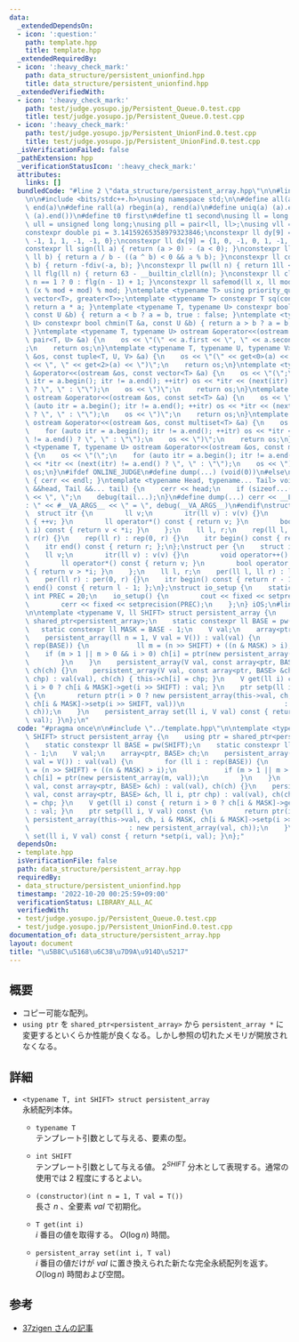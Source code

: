 ```yaml
---
data:
  _extendedDependsOn:
  - icon: ':question:'
    path: template.hpp
    title: template.hpp
  _extendedRequiredBy:
  - icon: ':heavy_check_mark:'
    path: data_structure/persistent_unionfind.hpp
    title: data_structure/persistent_unionfind.hpp
  _extendedVerifiedWith:
  - icon: ':heavy_check_mark:'
    path: test/judge.yosupo.jp/Persistent_Queue.0.test.cpp
    title: test/judge.yosupo.jp/Persistent_Queue.0.test.cpp
  - icon: ':heavy_check_mark:'
    path: test/judge.yosupo.jp/Persistent_UnionFind.0.test.cpp
    title: test/judge.yosupo.jp/Persistent_UnionFind.0.test.cpp
  _isVerificationFailed: false
  _pathExtension: hpp
  _verificationStatusIcon: ':heavy_check_mark:'
  attributes:
    links: []
  bundledCode: "#line 2 \"data_structure/persistent_array.hpp\"\n\n#line 2 \"template.hpp\"\
    \n\n#include <bits/stdc++.h>\nusing namespace std;\n\n#define all(a) begin(a),\
    \ end(a)\n#define rall(a) rbegin(a), rend(a)\n#define uniq(a) (a).erase(unique(all(a)),\
    \ (a).end())\n#define t0 first\n#define t1 second\nusing ll = long long;\nusing\
    \ ull = unsigned long long;\nusing pll = pair<ll, ll>;\nusing vll = vector<ll>;\n\
    constexpr double pi = 3.14159265358979323846;\nconstexpr ll dy[9] = {0, 1, 0,\
    \ -1, 1, 1, -1, -1, 0};\nconstexpr ll dx[9] = {1, 0, -1, 0, 1, -1, -1, 1, 0};\n\
    constexpr ll sign(ll a) { return (a > 0) - (a < 0); }\nconstexpr ll fdiv(ll a,\
    \ ll b) { return a / b - ((a ^ b) < 0 && a % b); }\nconstexpr ll cdiv(ll a, ll\
    \ b) { return -fdiv(-a, b); }\nconstexpr ll pw(ll n) { return 1ll << n; }\nconstexpr\
    \ ll flg(ll n) { return 63 - __builtin_clzll(n); }\nconstexpr ll clg(ll n) { return\
    \ n == 1 ? 0 : flg(n - 1) + 1; }\nconstexpr ll safemod(ll x, ll mod) { return\
    \ (x % mod + mod) % mod; }\ntemplate <typename T> using priority_queue_rev = priority_queue<T,\
    \ vector<T>, greater<T>>;\ntemplate <typename T> constexpr T sq(const T &a) {\
    \ return a * a; }\ntemplate <typename T, typename U> constexpr bool chmax(T &a,\
    \ const U &b) { return a < b ? a = b, true : false; }\ntemplate <typename T, typename\
    \ U> constexpr bool chmin(T &a, const U &b) { return a > b ? a = b, true : false;\
    \ }\ntemplate <typename T, typename U> ostream &operator<<(ostream &os, const\
    \ pair<T, U> &a) {\n    os << \"(\" << a.first << \", \" << a.second << \")\"\
    ;\n    return os;\n}\ntemplate <typename T, typename U, typename V> ostream &operator<<(ostream\
    \ &os, const tuple<T, U, V> &a) {\n    os << \"(\" << get<0>(a) << \", \" << get<1>(a)\
    \ << \", \" << get<2>(a) << \")\";\n    return os;\n}\ntemplate <typename T> ostream\
    \ &operator<<(ostream &os, const vector<T> &a) {\n    os << \"(\";\n    for (auto\
    \ itr = a.begin(); itr != a.end(); ++itr) os << *itr << (next(itr) != a.end()\
    \ ? \", \" : \"\");\n    os << \")\";\n    return os;\n}\ntemplate <typename T>\
    \ ostream &operator<<(ostream &os, const set<T> &a) {\n    os << \"(\";\n    for\
    \ (auto itr = a.begin(); itr != a.end(); ++itr) os << *itr << (next(itr) != a.end()\
    \ ? \", \" : \"\");\n    os << \")\";\n    return os;\n}\ntemplate <typename T>\
    \ ostream &operator<<(ostream &os, const multiset<T> &a) {\n    os << \"(\";\n\
    \    for (auto itr = a.begin(); itr != a.end(); ++itr) os << *itr << (next(itr)\
    \ != a.end() ? \", \" : \"\");\n    os << \")\";\n    return os;\n}\ntemplate\
    \ <typename T, typename U> ostream &operator<<(ostream &os, const map<T, U> &a)\
    \ {\n    os << \"(\";\n    for (auto itr = a.begin(); itr != a.end(); ++itr) os\
    \ << *itr << (next(itr) != a.end() ? \", \" : \"\");\n    os << \")\";\n    return\
    \ os;\n}\n#ifdef ONLINE_JUDGE\n#define dump(...) (void(0))\n#else\nvoid debug()\
    \ { cerr << endl; }\ntemplate <typename Head, typename... Tail> void debug(Head\
    \ &&head, Tail &&... tail) {\n    cerr << head;\n    if (sizeof...(Tail)) cerr\
    \ << \", \";\n    debug(tail...);\n}\n#define dump(...) cerr << __LINE__ << \"\
    : \" << #__VA_ARGS__ << \" = \", debug(__VA_ARGS__)\n#endif\nstruct rep {\n  \
    \  struct itr {\n        ll v;\n        itr(ll v) : v(v) {}\n        void operator++()\
    \ { ++v; }\n        ll operator*() const { return v; }\n        bool operator!=(itr\
    \ i) const { return v < *i; }\n    };\n    ll l, r;\n    rep(ll l, ll r) : l(l),\
    \ r(r) {}\n    rep(ll r) : rep(0, r) {}\n    itr begin() const { return l; };\n\
    \    itr end() const { return r; };\n};\nstruct per {\n    struct itr {\n    \
    \    ll v;\n        itr(ll v) : v(v) {}\n        void operator++() { --v; }\n\
    \        ll operator*() const { return v; }\n        bool operator!=(itr i) const\
    \ { return v > *i; }\n    };\n    ll l, r;\n    per(ll l, ll r) : l(l), r(r) {}\n\
    \    per(ll r) : per(0, r) {}\n    itr begin() const { return r - 1; };\n    itr\
    \ end() const { return l - 1; };\n};\nstruct io_setup {\n    static constexpr\
    \ int PREC = 20;\n    io_setup() {\n        cout << fixed << setprecision(PREC);\n\
    \        cerr << fixed << setprecision(PREC);\n    };\n} iOS;\n#line 4 \"data_structure/persistent_array.hpp\"\
    \n\ntemplate <typename V, ll SHIFT> struct persistent_array {\n    using ptr =\
    \ shared_ptr<persistent_array>;\n    static constexpr ll BASE = pw(SHIFT);\n \
    \   static constexpr ll MASK = BASE - 1;\n    V val;\n    array<ptr, BASE> ch;\n\
    \    persistent_array(ll n = 1, V val = V()) : val(val) {\n        for (ll i :\
    \ rep(BASE)) {\n            ll m = (n >> SHIFT) + ((n & MASK) > i);\n        \
    \    if (m > 1 || m > 0 && i > 0) ch[i] = ptr(new persistent_array(m, val));\n\
    \        }\n    }\n    persistent_array(V val, const array<ptr, BASE> &ch) : val(val),\
    \ ch(ch) {}\n    persistent_array(V val, const array<ptr, BASE> &ch, ll i, ptr\
    \ chp) : val(val), ch(ch) { this->ch[i] = chp; }\n    V get(ll i) const { return\
    \ i > 0 ? ch[i & MASK]->get(i >> SHIFT) : val; }\n    ptr setp(ll i, V val) const\
    \ {\n        return ptr(i > 0 ? new persistent_array(this->val, ch, i & MASK,\
    \ ch[i & MASK]->setp(i >> SHIFT, val))\n                         : new persistent_array(val,\
    \ ch));\n    }\n    persistent_array set(ll i, V val) const { return *setp(i,\
    \ val); }\n};\n"
  code: "#pragma once\n\n#include \"../template.hpp\"\n\ntemplate <typename V, ll\
    \ SHIFT> struct persistent_array {\n    using ptr = shared_ptr<persistent_array>;\n\
    \    static constexpr ll BASE = pw(SHIFT);\n    static constexpr ll MASK = BASE\
    \ - 1;\n    V val;\n    array<ptr, BASE> ch;\n    persistent_array(ll n = 1, V\
    \ val = V()) : val(val) {\n        for (ll i : rep(BASE)) {\n            ll m\
    \ = (n >> SHIFT) + ((n & MASK) > i);\n            if (m > 1 || m > 0 && i > 0)\
    \ ch[i] = ptr(new persistent_array(m, val));\n        }\n    }\n    persistent_array(V\
    \ val, const array<ptr, BASE> &ch) : val(val), ch(ch) {}\n    persistent_array(V\
    \ val, const array<ptr, BASE> &ch, ll i, ptr chp) : val(val), ch(ch) { this->ch[i]\
    \ = chp; }\n    V get(ll i) const { return i > 0 ? ch[i & MASK]->get(i >> SHIFT)\
    \ : val; }\n    ptr setp(ll i, V val) const {\n        return ptr(i > 0 ? new\
    \ persistent_array(this->val, ch, i & MASK, ch[i & MASK]->setp(i >> SHIFT, val))\n\
    \                         : new persistent_array(val, ch));\n    }\n    persistent_array\
    \ set(ll i, V val) const { return *setp(i, val); }\n};"
  dependsOn:
  - template.hpp
  isVerificationFile: false
  path: data_structure/persistent_array.hpp
  requiredBy:
  - data_structure/persistent_unionfind.hpp
  timestamp: '2022-10-20 00:25:59+09:00'
  verificationStatus: LIBRARY_ALL_AC
  verifiedWith:
  - test/judge.yosupo.jp/Persistent_Queue.0.test.cpp
  - test/judge.yosupo.jp/Persistent_UnionFind.0.test.cpp
documentation_of: data_structure/persistent_array.hpp
layout: document
title: "\u5B8C\u5168\u6C38\u7D9A\u914D\u5217"
---
```


## 概要

-   コピー可能な配列。
-   `using ptr` を `shared_ptr<persistent_array>` から `persistent_array *` に変更するといくらか性能が良くなる。しかし参照の切れたメモリが開放されなくなる。

## 詳細

-   `<typename T, int SHIFT> struct persistent_array`  
     永続配列本体。

    -   `typename T`  
         テンプレート引数として与える、要素の型。

    -   `int SHIFT`  
         テンプレート引数として与える値。 $2^{SHIFT}$ 分木として表現する。通常の使用では $2$ 程度にするとよい。

    -   `(constructor)(int n = 1, T val = T())`  
         長さ $n$ 、全要素 $val$ で初期化。

    -   `T get(int i)`  
         $i$ 番目の値を取得する。 $O(\log n)$ 時間。

    -   `persistent_array set(int i, T val)`  
         $i$ 番目の値だけが $val$ に置き換えられた新たな完全永続配列を返す。$O(\log n)$ 時間および空間。

## 参考

-   [37zigen さんの記事](https://37zigen.com/persistent-array/)
